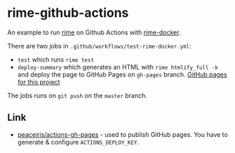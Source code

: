 # rime-github-actions

An example to run [rime](https://github.com/icpc-jag/rime) on Github Actions with
 [rime-docker](https://github.com/blue-jam/rime-docker).

There are two jobs in `.github/workflows/test-rime-docker.yml`:

- `test` which runs `rime test`
- `deploy-summary` which generates an HTML with `rime htmlify_full -k` and deploy the page to GitHub Pages on `gh-pages`
branch. [GitHub pages for this project](https://blue-jam.github.io/rime-github-actions/)

The jobs runs on `git push` on the `master` branch.

## Link

- [peaceiris/actions-gh-pages](https://github.com/peaceiris/actions-gh-pages) - used to publish GitHub pages. You have
to generate & configure `ACTIONS_DEPLOY_KEY`.
